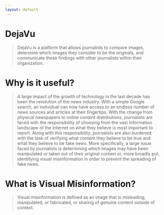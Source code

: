 ```yaml
---
layout: default
---
```

<div class="FeaturedImgBanner" {% if page.featured-img %} style="background-image: url('{{ page.featured-img }}');" {% endif %}>
    <!-- Include your post title, byline, date, and other info inside the header here. -->
</div>

# DejaVu

> DejaVu is a platform that allows journalists
to compare images, determine which images
they consider to be the originals, and communicate
these findings with other journalists within their
organization.

# Why is it useful?

> A large impact of the growth of technology in the last
decade has been the revolution of the news industry.
With a simple Google search, an individual can now
have access to an endless number of news sources and
articles at their fingertips. With the change from
physical newspapers to online content distributions,
journalists are faced with the responsibility of choosing
from the vast information landscape of the Internet on
what they believe is most important to report. Along
with this responsibility, journalists are also burdened
with the task of verifying what content they believe to
be true and what they believe to be fake news. More
specifically, a large issue faced by journalists is
determining which images may have been manipulated
or taken out of their original context or, more broadly
put, identifying visual misinformation in order to
prevent the spreading of fake news.

# What is Visual Misinformation?

> Visual misinformation is defined as an image that is
misleading, manipulated, or fabricated, or sharing of
genuine content outside of context.
